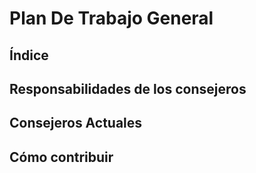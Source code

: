 # Plan De Trabajo General
 
## Índice

## Responsabilidades de los consejeros

## Consejeros Actuales

## Cómo contribuir


